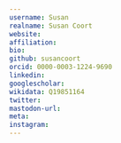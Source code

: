 ```yaml
---
username: Susan
realname: Susan Coort
website: 
affiliation: 
bio: 
github: susancoort
orcid: 0000-0003-1224-9690
linkedin: 
googlescholar: 
wikidata: Q19851164
twitter: 
mastodon-url: 
meta:
instagram:
---
```

